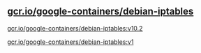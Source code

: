 
[gcr.io/google-containers/debian-iptables](https://hub.docker.com/r/anjia0532/google-containers.debian-iptables/tags/)
-----


[gcr.io/google-containers/debian-iptables:v10.2](https://hub.docker.com/r/anjia0532/google-containers.debian-iptables/tags/)


[gcr.io/google-containers/debian-iptables:v1](https://hub.docker.com/r/anjia0532/google-containers.debian-iptables/tags/)


